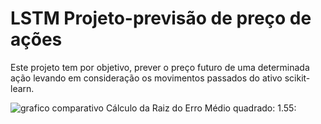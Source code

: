 # LSTM Projeto-previsão de preço de ações
Este projeto tem por objetivo, prever o preço futuro de uma determinada ação levando em consideração os movimentos passados do ativo
scikit-learn.

![grafico comparativo](https://user-images.githubusercontent.com/117185803/202303624-5ffcff86-72c5-4423-a9f1-fef90af89fad.png)
Cálculo da Raiz do Erro Médio quadrado: 1.55: 
